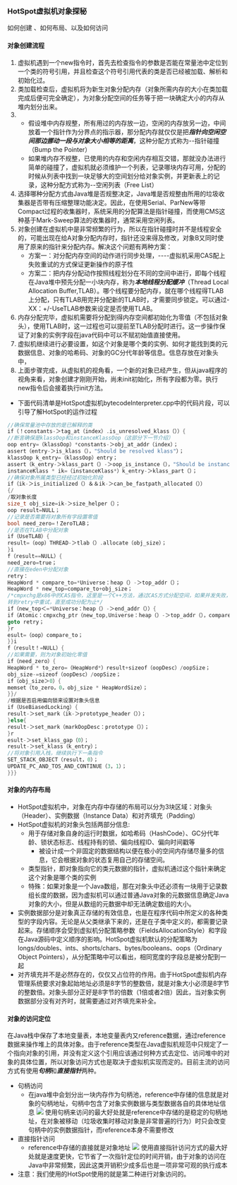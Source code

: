 ### HotSpot虚拟机对象探秘
如何创建 、如何布局、以及如何访问
#### 对象创建流程
1. 虚拟机遇到一个new指令时，首先去检查指令的参数是否能在常量池中定位到一个类的符号引用，并且检查这个符号引用代表的类是否已经被加载、解析和初始化过。
2. 类加载检查后，虚拟机将为新生对象分配内存（对象所需内存的大小在类加载完成后便可完全确定），为对象分配空间的任务等于把一块确定大小的内存从堆内划分出来。
3. - 假设堆中内存规整，所有用过的内存放一边，空闲的内存放另一边，中间放着一个指针作为分界点的指示器，那分配内存就仅仅是把***指针向空闲空间那边挪动一段与对象大小相等的距离***，这种分配方式称为--指针碰撞（Bump the Pointer）
   - 如果堆内存不规整，已使用的内存和空闲内存相互交错，那就没办法进行简单的碰撞了，虚拟机就必须维护一个列表，记录哪块内存可用，分配的时候从列表中找到一块足够大的空间划分给对象实例，并更新表上的记录，这种分配方式称为--空闲列表（Free List）
4. 选择哪种分配方式由Java堆是否规整决定，Java堆是否规整由所用的垃圾收集器是否带有压缩整理功能决定。因此，在使用Serial、ParNew等带Compact过程的收集器时，系统采用的分配算法是指针碰撞，而使用CMS这种基于Mark-Sweep算法的收集器时，通常采用空闲列表。
5. 对象创建在虚拟机中是非常频繁的行为，所以在指针碰撞时并不是线程安全的，可能出现在给A对象分配内存时，指针还没来得及修改，对象B又同时使用了原来的指针来分配内存。解决这个问题有两种方案：
    - 方案一：对分配内存空间的动作进行同步处理，----虚拟机采用CAS配上失败重试的方式保证更新操作的原子性
    - 方案二：把内存分配动作按照线程划分在不同的空间中进行，即每个线程在Java堆中预先分配一小块内存，称为***本地线程分配缓冲***（Thread Local Allocation Buffer,TLAB）。哪个线程要分配内存，就在哪个线程得TLAB上分配，只有TLAB用完并分配新的TLAB时，才需要同步锁定。可以通过-XX：+/-UseTLAB参数来设定是否使用TLAB。
6. 内存分配完毕，虚拟机需要将分配到得内存空间都初始化为零值（不包括对象头），使用TLAB时，这一过程也可以提前至TLAB分配时进行。这一步操作保证了对象的实例字段在java代码中可以不赋初始值直接使用。
7. 虚拟机继续进行必要设置，如这个对象是哪个类的实例、如何才能找到类的元数据信息、对象的哈希码、对象的GC分代年龄等信息。信息存放在对象头中，
8. 上面步骤完成，从虚拟机的视角看，一个新的对象已经产生，但从java程序的视角来看，对象创建才刚刚开始，尚未init初始化，所有字段都为零。执行new指令后会接着执行init方法。

- 下面代码清单是HotSpot虚拟机bytecodeInterpreter.cpp中的代码片段，可以引导了解HotSpot的运作过程
```C++
//确保常量池中存放的是已解释的类
if（！constants-＞tag_at（index）.is_unresolved_klass（））{
//断言确保是klassOop和instanceKlassOop（这部分下一节介绍）
oop entry=（klassOop）*constants-＞obj_at_addr（index）；
assert（entry-＞is_klass（），"Should be resolved klass"）；
klassOop k_entry=（klassOop）entry；
assert（k_entry-＞klass_part（）-＞oop_is_instance（），"Should be instanceKlass"）；
instanceKlass * ik=（instanceKlass*）k_entry-＞klass_part（）；
//确保对象所属类型已经经过初始化阶段
if（ik-＞is_initialized（）＆＆ik-＞can_be_fastpath_allocated（））
{/
/取对象长度
size_t obj_size=ik-＞size_helper（）；
oop result=NULL；
//记录是否需要将对象所有字段置零值
bool need_zero=！ZeroTLAB；
//是否在TLAB中分配对象
if（UseTLAB）{
result=（oop）THREAD-＞tlab（）.allocate（obj_size）；
}i
f（result==NULL）{
need_zero=true；
//直接在eden中分配对象
retry：
HeapWord * compare_to=*Universe：heap（）-＞top_addr（）；
HeapWord * new_top=compare_to+obj_size；
/*cmpxchg是x86中的CAS指令，这里是一个C++方法，通过CAS方式分配空间，如果并发失败，
转到retry中重试，直至成功分配为止*/
if（new_top＜=*Universe：heap（）-＞end_addr（））{
if（Atomic：cmpxchg_ptr（new_top,Universe：heap（）-＞top_addr（），compare_to）！=compare_to）{
goto retry；
}r
esult=（oop）compare_to；
}}i
f（result！=NULL）{
//如果需要，则为对象初始化零值
if（need_zero）{
HeapWord * to_zero=（HeapWord*）result+sizeof（oopDesc）/oopSize；
obj_size-=sizeof（oopDesc）/oopSize；
if（obj_size＞0）{
memset（to_zero，0，obj_size * HeapWordSize）；
}}/
/根据是否启用偏向锁来设置对象头信息
if（UseBiasedLocking）{
result-＞set_mark（ik-＞prototype_header（））；
}else{
result-＞set_mark（markOopDesc：prototype（））；
}r
esult-＞set_klass_gap（0）；
result-＞set_klass（k_entry）；
//将对象引用入栈，继续执行下一条指令
SET_STACK_OBJECT（result，0）；
UPDATE_PC_AND_TOS_AND_CONTINUE（3，1）；
}}}
```
#### 对象的内存布局
- HotSpot虚拟机中，对象在内存中存储的布局可以分为3块区域：对象头（Header）、实例数据（Instance Data）和对齐填充（Padding）
- HotSpot虚拟机的对象头包括两部分信息:
    - 用于存储对象自身的运行时数据，如哈希码（HashCode）、GC分代年龄、锁状态标志、线程持有的锁、偏向线程ID、偏向时间戳等
        - 被设计成一个非固定的数据结构以便在极小的空间内存储尽量多的信息，它会根据对象的状态复用自己的存储空间。
    - 类型指针，即对象指向它的类元数据的指针，虚拟机通过这个指针来确定这个对象是哪个类的实例
    - 特殊：如果对象是一个Java数组，那在对象头中还必须有一块用于记录数组长度的数据，因为虚拟机可以通过普通Java对象的元数据信息确定Java对象的大小，但是从数组的元数据中却无法确定数组的大小。
- 实例数据部分是对象真正存储的有效信息，也是在程序代码中所定义的各种类型的字段内容。无论是从父类继承下来的，还是在子类中定义的，都需要记录起来。存储顺序会受到虚拟机分配策略参数（FieldsAllocationStyle）和字段在Java源码中定义顺序的影响。HotSpot虚拟机默认的分配策略为longs/doubles、ints、shorts/chars、bytes/booleans、oops（Ordinary Object Pointers），从分配策略中可以看出，相同宽度的字段总是被分配到一起
- 对齐填充并不是必然存在的，仅仅又占位符的作用。由于HotSpot虚拟机内存管理系统要求对象起始地址必须是8字节的整数倍，就是对象大小必须是8字节的整数倍。对象头部分正好是8字节的倍数（1倍或者2倍）因此，当对象实例数据部分没有对齐时，就需要通过对齐填充来补全。

#### 对象的访问定位
在Java栈中保存了本地变量表，本地变量表内又reference数据，通过reference数据来操作堆上的具体对象。由于reference类型在Java虚拟机规范中只规定了一个指向对象的引用，并没有定义这个引用应该通过何种方式去定位、访问堆中的对象的具体位置，所以对象访问方式也是取决于虚拟机实现而定的。目前主流的访问方式有使用***句柄***和***直接指针***两种。
- 句柄访问
    - 在java堆中会划分出一块内存作为句柄池，reference中存储的信息就是对象的句柄地址，句柄中包含了对象实例数据与类型数据各自的具体地址信息
    ![](https://llhyoudao.oss-cn-shenzhen.aliyuncs.com/%E6%9C%89%E9%81%93%E4%BA%91/101.jpg)
    使用句柄来访问的最大好处就是reference中存储的是稳定的句柄地址，在对象被移动（垃圾收集时移动对象是非常普遍的行为）时只会改变句柄中的实例数据指针，而reference本身不需要修改
- 直接指针访问
    - reference中存储的直接就是对象地址
    ![](https://llhyoudao.oss-cn-shenzhen.aliyuncs.com/%E6%9C%89%E9%81%93%E4%BA%91/102.jpg)
    使用直接指针访问方式的最大好处就是速度更快，它节省了一次指针定位的时间开销，由于对象的访问在Java中非常频繁，因此这类开销积少成多后也是一项非常可观的执行成本
- 注意：我们使用的HotSpot使用的就是第二种进行对象访问的。